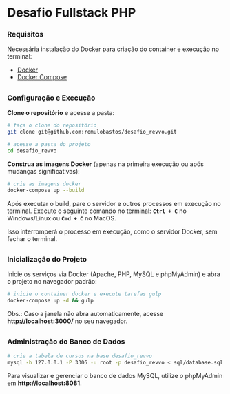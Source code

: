 # Desafio Fullstack PHP

### Requisitos
Necessária instalação do Docker para criação do container e execução no terminal:
- [Docker](https://www.docker.com/)
- [Docker Compose](https://docs.docker.com/compose/install/)

##

### Configuração e Execução
**Clone o repositório** e acesse a pasta:
  ```bash
  # faça o clone do repositório
  git clone git@github.com:romulobastos/desafio_revvo.git

  # acesse a pasta do projeto
  cd desafio_revvo
  ``` 

**Construa as imagens Docker** (apenas na primeira execução ou após mudanças significativas):
  ```bash
  # crie as imagens docker
  docker-compose up --build
  ```
Após executar o build, pare o servidor e outros processos em execução no terminal.
Execute o seguinte comando no terminal:
**`Ctrl + C`** no Windows/Linux ou **`Cmd + C`** no MacOS.

Isso interromperá o processo em execução, como o servidor Docker, sem fechar o terminal.

##

### Inicialização do Projeto
Inicie os serviços via Docker (Apache, PHP, MySQL e phpMyAdmin) e abra o projeto no navegador padrão:
  ```bash
  # inicie o container docker e execute tarefas gulp
  docker-compose up -d && gulp
  ```
Obs.: Caso a janela não abra automaticamente, acesse **http://localhost:3000/** no seu navegador.

##

### Administração do Banco de Dados
  ```bash
  # crie a tabela de cursos na base desafio_revvo
  mysql -h 127.0.0.1 -P 3306 -u root -p desafio_revvo < sql/database.sql
  ```
Para visualizar e gerenciar o banco de dados MySQL, utilize o phpMyAdmin em **http://localhost:8081**.
